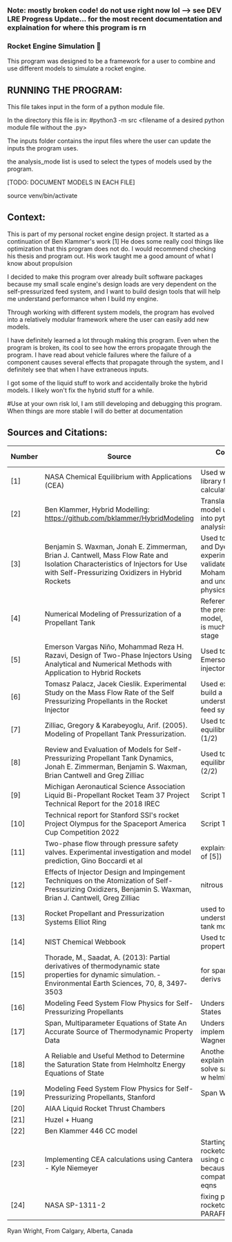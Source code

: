 ### Note: mostly broken code! do not use right now lol --> see DEV LRE Progress Update... for the most recent documentation and explaination for where this program is rn

### Rocket Engine Simulation 🚀

This program was designed to be a framework for a user to combine and use different models to simulate a rocket engine.

## RUNNING THE PROGRAM:
This file takes input in the form of a python module file. 

In the directory this file is in:  #python3 -m src <filename of a desired python module file without the .py>

The inputs folder contains the input files where the user can update the inputs the program uses.

the analysis_mode list is used to select the types of models used by the program.

[TODO: DOCUMENT MODELS IN EACH FILE]

source venv/bin/activate


## Context:
This is part of my personal rocket engine design project. It started as a continuation of Ben Klammer's work [1]
He does some really cool things like optimization that this program does not do. 
I would recommend checking his thesis and program out. His work taught me a good amount of what I know about propulsion

I decided to make this program over already built software packages because my small scale engine's design loads are very dependent on the self-pressurized
feed system, and I want to build design tools that will help me understand performance when I build my engine.

Through working with different system models, the program has evolved into a relatively modular framework where the user can easily add new models.

I have definitely learned a lot through making this program. Even when the program is broken, its cool to see how the errors propagate through the program. I have read about vehicle failures where the failure of a component causes several effects that propagate through the system, and I definitely see that when I have extraneous inputs.

I got some of the liquid stuff to work and accidentally broke the hybrid models. I likely won't fix the hybrid stuff for a while.

#Use at your own risk lol, I am still developing and debugging this program. When things are more stable I will do better at documentation


## Sources and Citations:
| Number | Source                            | Contribution / Use Description                 | Link to Source    |
|--------|-----------------------------------|------------------------------------------------|-------------------|
| [1]    | NASA Chemical Equilibrium with Applications (CEA) | Used with the rocketcea library for combustion calculations | https://cearun.grc.nasa.gov/ |
| [2]    | Ben Klammer, Hybrid Modelling: https://github.com/bklammer/HybridModeling | Translated equilibrium model used in this thesis into python and used it for analysis |https://github.com/bklammer/HybridModeling |
| [3]    | Benjamin S. Waxman, Jonah E. Zimmerman, Brian J. Cantwell, Mass Flow Rate and Isolation Characteristics of Injectors for Use with Self-Pressurizing Oxidizers in Hybrid Rockets | Used to implement HEM and Dyer injector models, experimental data to validate Emerson + Mohammad injector model and understand nitrous physics. |https://ntrs.nasa.gov/api/citations/20190001326/downloads/20190001326.pdf |
| [4]    | Numerical Modeling of Pressurization of a Propellant Tank | Referenced for setting up the pressurized fuel tank model, although my model is much more simple at this stage | https://www.nasa.gov/wp-content/uploads/2024/04/gfssp-tankpressurization-jpp2001.pdf?emrc=66201987b6c8c |
| [5]    | Emerson Vargas Niño, Mohammad Reza H. Razavi, Design of Two-Phase Injectors Using Analytical and Numerical Methods with Application to Hybrid Rockets | Used to implement Emerson + Mohammad injector model | https://emersonvn.com/project/two_phase_injector/# |
| [6]    | Tomasz Palacz, Jacek Cieslik. Experimental Study on the Mass Flow Rate of the Self Pressurizing Propellants in the Rocket Injector | Used experimental data to build a better understanding of model feed system | https://www.researchgate.net/publication/355773008_Experimental_Study_on_the_Mass_Flow_Rate_of_the_Self-Pressurizing_Propellants_in_the_Rocket_Injector  ~ DOI:10.3390/aerospace8110317 |
| [7]    | Zilliac, Gregory & Karabeyoglu, Arif. (2005). Modeling of Propellant Tank Pressurization. | Used to setup non-equilibrium tank model (1/2) | https://arc.aiaa.org/doi/10.2514/6.2005-3549 |
| [8]    | Review and Evaluation of Models for Self-Pressurizing Propellant Tank Dynamics, Jonah E. Zimmerman, Benjamin S. Waxman, Brian Cantwell and Greg Zilliac | Used to setup non-equilibrium tank model (2/2) | https://arc.aiaa.org/doi/10.2514/6.2013-4045 |
| [9]    | Michigan Aeronautical Science Association Liquid Bi-Propellant Rocket Team 37 Project Technical Report for the 2018 IREC | Script Test Case | https://www.soundingrocket.org/uploads/9/0/6/4/9064598/37_project_report.pdf |
| [10]   | Technical report for Stanford SSI's rocket Project Olympus for the Spaceport America Cup Competition 2022 | Script Test Case | https://purl.stanford.edu/tx770vm3347 |
| [11]   | Two-phase flow through pressure safety valves. Experimental investigation and model prediction, Gino Boccardi et al | explains omega model (part of [5]) | https://www.sciencedirect.com/science/article/pii/S0009250905003313 |
| [12]   | Effects of Injector Design and Impingement Techniques on the Atomization of Self-Pressurizing Oxidizers, Benjamin S. Waxman, Brian J. Cantwell, Greg Zilliac | nitrous injector | https://arc.aiaa.org/doi/10.2514/6.2012-3906 |
| [13]   | Rocket Propellant and Pressurization Systems Elliot Ring | used to help better understand pressurized tank models | very hard to find- out of print and pdf is hard to come by |
| [14]   | NIST Chemical Webbook | Used to validate thermo properties from libraries | https://webbook.nist.gov/cgi/fluid.cgi?ID=C10024972&Action=Page |
| [15]  | Thorade, M., Saadat, A. (2013): Partial derivatives of thermodynamic state properties for dynamic simulation. ‐ Environmental Earth Sciences, 70, 8, 3497‐3503 | for span wagner eos partial derivs |https://gfzpublic.gfz-potsdam.de/rest/items/item_247373_5/component/file_306833/content?download=true
| [16]  | Modeling Feed System Flow Physics for Self-Pressurizing Propellants | Understanding Metastable States | https://www.researchgate.net/publication/268482381_Modeling_Feed_System_Flow_Physics_for_Self-Pressurizing_Propellants |
| [17]  | Span, Multiparameter Equations of State An Accurate Source of Thermodynamic Property Data | Understanding how to implement the Span Wagner EOS | https://www.researchgate.net/publication/40381676_Multiparameter_equations_of_state_an_accurate_source_of_thermodynamic_property_data_with_151_figures_and_tables |
| [18]  | A Reliable and Useful Method to Determine the Saturation State from Helmholtz Energy Equations of State | Another source that helps explain the iterative algo to solve saturation properties w helmholtz eos | https://www.jstage.jst.go.jp/article/jtst/3/3/3_3_442/_pdf |
| [19]  | Modeling Feed System Flow Physics for Self-Pressurizing Propellants, Stanford | Span Wagner Coeffs | https://www.researchgate.net/publication/268482381_Modeling_Feed_System_Flow_Physics_for_Self-Pressurizing_Propellants |
| [20]  | AIAA Liquid Rocket Thrust Chambers | | |
| [21]  | Huzel + Huang | | |
| [22]  | Ben Klammer 446 CC model | | |
| [23]  | Implementing CEA calculations using Cantera - Kyle Niemeyer | Starting to outgrow rocketcea, looking into using cantera for cc model because it is more compatible with differential eqns | https://kyleniemeyer.github.io/rocket-propulsion/thermochemistry/cea_cantera.html |
| [24]  | NASA SP-1311-2 | fixing paraffin definition in rocketcea. see PARAFFIN_DEFFINITION.md | https://shepherd.caltech.edu/EDL/PublicResources/sdt/refs/NASA-RP-1311-2.pdf |



Ryan Wright, From Calgary, Alberta, Canada   

<!--pyenv shell king-hybrid-env -->